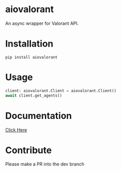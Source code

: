 # aiovalorant
An async wrapper for Valorant API.

# Installation
```
pip install aiovalorant
```

# Usage
```py
client: aiovalorant.Client = aiovalorant.Client()
await client.get_agents()
```

# Documentation
[Click Here](https://keenanoh.github.io/aiovalorant/)

# Contribute
Please make a PR into the dev branch
